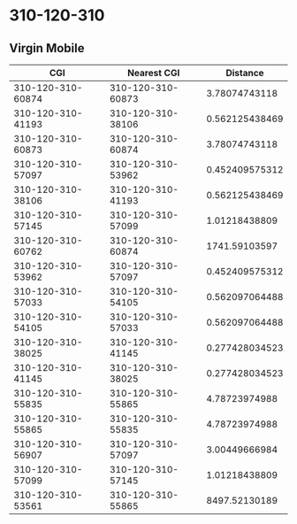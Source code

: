 # 310-120-310
## Virgin Mobile


| CGI | Nearest CGI | Distance |
|-----|-------------|----------|
| 310-120-310-60874 | 310-120-310-60873 | 3.78074743118 |
| 310-120-310-41193 | 310-120-310-38106 | 0.562125438469 |
| 310-120-310-60873 | 310-120-310-60874 | 3.78074743118 |
| 310-120-310-57097 | 310-120-310-53962 | 0.452409575312 |
| 310-120-310-38106 | 310-120-310-41193 | 0.562125438469 |
| 310-120-310-57145 | 310-120-310-57099 | 1.01218438809 |
| 310-120-310-60762 | 310-120-310-60874 | 1741.59103597 |
| 310-120-310-53962 | 310-120-310-57097 | 0.452409575312 |
| 310-120-310-57033 | 310-120-310-54105 | 0.562097064488 |
| 310-120-310-54105 | 310-120-310-57033 | 0.562097064488 |
| 310-120-310-38025 | 310-120-310-41145 | 0.277428034523 |
| 310-120-310-41145 | 310-120-310-38025 | 0.277428034523 |
| 310-120-310-55835 | 310-120-310-55865 | 4.78723974988 |
| 310-120-310-55865 | 310-120-310-55835 | 4.78723974988 |
| 310-120-310-56907 | 310-120-310-57097 | 3.00449666984 |
| 310-120-310-57099 | 310-120-310-57145 | 1.01218438809 |
| 310-120-310-53561 | 310-120-310-55865 | 8497.52130189 |
